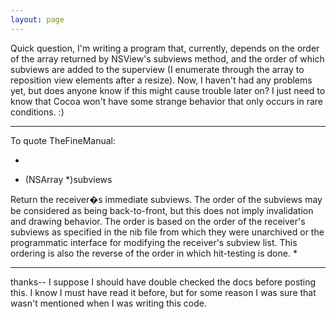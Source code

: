 ```yaml
---
layout: page
---
```




Quick question, I'm writing a program that, currently, depends on the order of the array returned by NSView's subviews method, and the order of which subviews are added to the superview (I enumerate through the array to reposition view elements after a resize). Now, I haven't had any problems yet, but does anyone know if this might cause trouble later on? I just need to know that Cocoa won't have some strange behavior that only occurs in rare conditions. :)

----

To quote TheFineManual:

*
- (NSArray *)subviews

Return the receiver�s immediate subviews. The order of the subviews may be considered as being back-to-front, but this does not imply invalidation and drawing behavior. The order is based on the order of the receiver's subviews as specified in the nib file from which they were unarchived or the programmatic interface for modifying the receiver's subview list. This ordering is also the reverse of the order in which hit-testing is done.
*

----

thanks-- I suppose I should have double checked the docs before posting this. I know I must have read it before, but for some reason I was sure that wasn't mentioned when I was writing this code.
